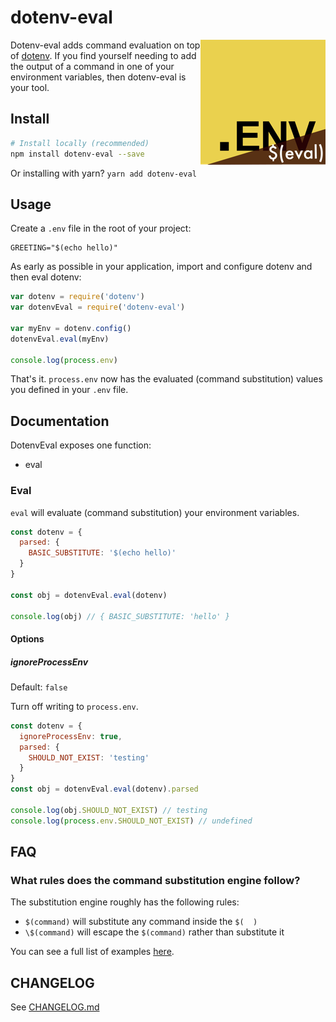 # dotenv-eval

<img src="https://raw.githubusercontent.com/motdotla/dotenv-eval/master/dotenv-eval.png" alt="dotenv-eval" align="right" />

Dotenv-eval adds command evaluation on top of 
[dotenv](http://github.com/motdotla/dotenv). If you find yourself needing to
add the output of a command in one of your environment variables, then
dotenv-eval is your tool.

## Install

```bash
# Install locally (recommended)
npm install dotenv-eval --save
```

Or installing with yarn? `yarn add dotenv-eval`

## Usage

Create a `.env` file in the root of your project:

```dosini
GREETING="$(echo hello)"
```

As early as possible in your application, import and configure dotenv and then eval dotenv:

```javascript
var dotenv = require('dotenv')
var dotenvEval = require('dotenv-eval')

var myEnv = dotenv.config()
dotenvEval.eval(myEnv)

console.log(process.env)
```

That's it. `process.env` now has the evaluated (command substitution) values you defined in your `.env` file.

## Documentation

DotenvEval exposes one function:

* eval

### Eval

`eval` will evaluate (command substitution) your environment variables.

```js
const dotenv = {
  parsed: {
    BASIC_SUBSTITUTE: '$(echo hello)'
  }
}

const obj = dotenvEval.eval(dotenv)

console.log(obj) // { BASIC_SUBSTITUTE: 'hello' }
```

#### Options

##### ignoreProcessEnv

Default: `false`

Turn off writing to `process.env`.

```js
const dotenv = {
  ignoreProcessEnv: true,
  parsed: {
    SHOULD_NOT_EXIST: 'testing'
  }
}
const obj = dotenvEval.eval(dotenv).parsed

console.log(obj.SHOULD_NOT_EXIST) // testing
console.log(process.env.SHOULD_NOT_EXIST) // undefined
```

## FAQ

### What rules does the command substitution engine follow?

The substitution engine roughly has the following rules:

* `$(command)` will substitute any command inside the `$(  )`
* `\$(command)` will escape the `$(command)` rather than substitute it

You can see a full list of examples [here](https://github.com/motdotla/dotenv-eval/blob/master/tests/.env).

## CHANGELOG

See [CHANGELOG.md](CHANGELOG.md)

